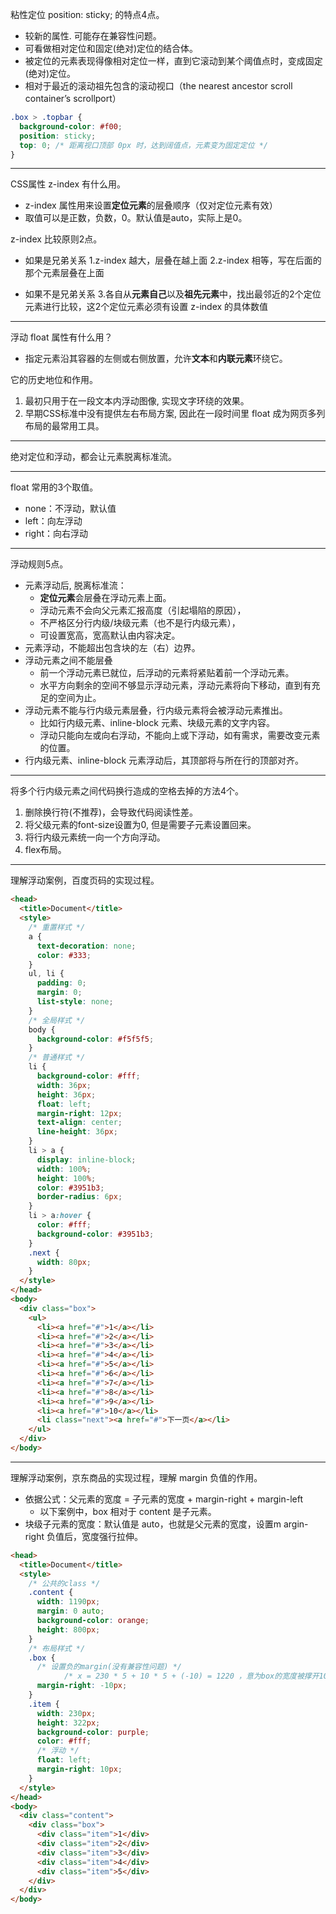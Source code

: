 粘性定位 position: sticky; 的特点4点。

- 较新的属性. 可能存在兼容性问题。
- 可看做相对定位和固定(绝对)定位的结合体。
- 被定位的元素表现得像相对定位一样，直到它滚动到某个阈值点时，变成固定(绝对)定位。
- 相对于最近的滚动祖先包含的滚动视口（the nearest ancestor scroll container’s scrollport）

```css
.box > .topbar {
  background-color: #f00;
  position: sticky;
  top: 0; /* 距离视口顶部 0px 时，达到阔值点，元素变为固定定位 */
}
```
-----

CSS属性 z-index 有什么用。

- z-index 属性用来设置**定位元素**的层叠顺序（仅对定位元素有效）
- 取值可以是正数，负数，0。默认值是auto，实际上是0。

z-index 比较原则2点。

- 如果是兄弟关系
	1.z-index 越大，层叠在越上面
	2.z-index 相等，写在后面的那个元素层叠在上面

- 如果不是兄弟关系
	3.各自从**元素自己**以及**祖先元素**中，找出最邻近的2个定位元素进行比较，这2个定位元素必须有设置 z-index 的具体数值

-----

浮动 float 属性有什么用？

- 指定元素沿其容器的左侧或右侧放置，允许**文本**和**内联元素**环绕它。

它的历史地位和作用。

1. 最初只用于在一段文本内浮动图像, 实现文字环绕的效果。
2. 早期CSS标准中没有提供左右布局方案, 因此在一段时间里 float 成为网页多列布局的最常用工具。

-----

绝对定位和浮动，都会让元素脱离标准流。

-----

float 常用的3个取值。

- none：不浮动，默认值
- left：向左浮动
- right：向右浮动

-----

浮动规则5点。
- 元素浮动后, 脱离标准流：
	- **定位元素**会层叠在浮动元素上面。
	- 浮动元素不会向父元素汇报高度（引起塌陷的原因），
	- 不严格区分行内级/块级元素（也不是行内级元素），
	- 可设置宽高，宽高默认由内容决定。
- 元素浮动，不能超出包含块的左（右）边界。
- 浮动元素之间不能层叠
	- 前一个浮动元素已就位，后浮动的元素将紧贴着前一个浮动元素。
	- 水平方向剩余的空间不够显示浮动元素，浮动元素将向下移动，直到有充足的空间为止。
- 浮动元素不能与行内级元素层叠，行内级元素将会被浮动元素推出。
	- 比如行内级元素、inline-block 元素、块级元素的文字内容。
	- 浮动只能向左或向右浮动，不能向上或下浮动，如有需求，需要改变元素的位置。
- 行内级元素、inline-block 元素浮动后，其顶部将与所在行的顶部对齐。

-----

将多个行内级元素之间代码换行造成的空格去掉的方法4个。

1. 删除换行符(不推荐)，会导致代码阅读性差。
2. 将父级元素的font-size设置为0, 但是需要子元素设置回来。
3. 将行内级元素统一向一个方向浮动。
4. flex布局。

-----

理解浮动案例，百度页码的实现过程。

```html
<head>
  <title>Document</title>
  <style>
    /* 重置样式 */
    a {
      text-decoration: none;
      color: #333;
    }
    ul, li {
      padding: 0;
      margin: 0;
      list-style: none;
    }
    /* 全局样式 */
    body {
      background-color: #f5f5f5;
    }
    /* 普通样式 */
    li {
      background-color: #fff;
      width: 36px;
      height: 36px;
      float: left;
      margin-right: 12px;
      text-align: center;
      line-height: 36px;
    }
    li > a {
      display: inline-block;
      width: 100%;
      height: 100%;
      color: #3951b3;
      border-radius: 6px;
    }
    li > a:hover {
      color: #fff;
      background-color: #3951b3;
    }
    .next {
      width: 80px;
    }
  </style>
</head>
<body>
  <div class="box">
    <ul>
      <li><a href="#">1</a></li>
      <li><a href="#">2</a></li>
      <li><a href="#">3</a></li>
      <li><a href="#">4</a></li>
      <li><a href="#">5</a></li>
      <li><a href="#">6</a></li>
      <li><a href="#">7</a></li>
      <li><a href="#">8</a></li>
      <li><a href="#">9</a></li>
      <li><a href="#">10</a></li>
      <li class="next"><a href="#">下一页</a></li>
    </ul>
  </div>
</body>
```

-----

理解浮动案例，京东商品的实现过程，理解 margin 负值的作用。

- 依据公式：父元素的宽度 = 子元素的宽度 + margin-right + margin-left
  - 以下案例中，box 相对于 content 是子元素。
- 块级子元素的宽度：默认值是 auto，也就是父元素的宽度，设置m argin-right 负值后，宽度强行拉伸。

```html
<head>
  <title>Document</title>
  <style>
    /* 公共的class */
    .content {
      width: 1190px;
      margin: 0 auto;
      background-color: orange;
      height: 800px;
    }
    /* 布局样式 */
    .box {
      /* 设置负的margin(没有兼容性问题) */
			/* x = 230 * 5 + 10 * 5 + (-10) = 1220 ，意为box的宽度被撑开10px后成为1220px */
      margin-right: -10px;
    }
    .item {
      width: 230px;
      height: 322px;
      background-color: purple;
      color: #fff;
      /* 浮动 */
      float: left;
      margin-right: 10px;
    }
  </style>
</head>
<body>
  <div class="content">
    <div class="box">
      <div class="item">1</div>
      <div class="item">2</div>
      <div class="item">3</div>
      <div class="item">4</div>
      <div class="item">5</div>
    </div>
  </div>
</body>
```

